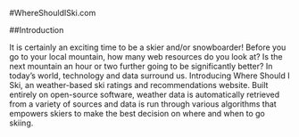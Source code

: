 #WhereShouldISki.com

##Introduction

It is certainly an exciting time to be a skier and/or snowboarder!  Before you go to your local mountain, how many web resources do you look at?  Is the next mountain an hour or two further going to be significantly better?  In today’s world, technology and data surround us.  Introducing Where Should I Ski, an weather-based ski ratings and recommendations website.  Built entirely on open-source software, weather data is automatically retrieved from a variety of sources and data is run through various algorithms that empowers skiers to make the best decision on where and when to go skiing.


